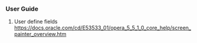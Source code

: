 ### User Guide
1. User define fields
https://docs.oracle.com/cd/E53533_01/opera_5_5_1_0_core_help/screen_painter_overview.htm

